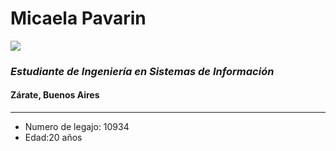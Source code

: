 # Micaela Pavarin #
![](https://media-exp1.licdn.com/dms/image/C4E03AQFh4taI0tQYhA/profile-displayphoto-shrink_200_200/0?e=1591833600&v=beta&t=Kd0um3v2hSad0IOgYtEJ5KpvvwNQaXSuk8F9t_dO2z4)
### *Estudiante de Ingeniería en Sistemas de Información* ###
#### Zárate, Buenos Aires ####
---
- Numero de legajo: 10934
- Edad:20 años
